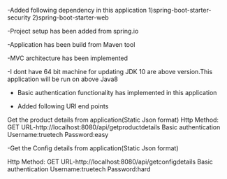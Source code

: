 
-Added following dependency in this application
  1)spring-boot-starter-security
  2)spring-boot-starter-web
 
 -Project setup has been added from spring.io
 
 -Application has been build from Maven tool
 
 -MVC architecture has been implemented 
 
 -I dont have 64 bit machine for updating JDK 10 are above version.This application will be run on above Java8
 
 - Basic authentication functionality has implemented in this application 
 
 - Added following URI end points
 
 Get the product details from application(Static Json format)
   Http Method: GET
   URL-http://localhost:8080/api/getproductdetails
   Basic authentication
   Username:truetech
   Password:easy
   
 -Get the Config details from application(Static Json format)
 
   Http Method: GET
   URL-http://localhost:8080/api/getconfigdetails
   Basic authentication
   Username:truetech
   Password:hard
 